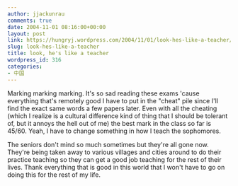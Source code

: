```yaml
---
author: jjackunrau
comments: true
date: 2004-11-01 08:16:00+00:00
layout: post
link: https://hungryj.wordpress.com/2004/11/01/look-hes-like-a-teacher/
slug: look-hes-like-a-teacher
title: look, he's like a teacher
wordpress_id: 316
categories:
- 中国
---
```


Marking marking marking.  It's so sad reading these exams 'cause everything that's remotely good I have to put in the "cheat" pile since I'll find the exact same words a few papers later.  Even with all the cheating (which I realize is a cultural difference kind of thing that I should be tolerant of, but it annoys the hell out of me) the best mark in the class so far is 45/60.  Yeah, I have to change something in how I teach the sophomores.    
  
The seniors don't mind so much sometimes but they're all gone now.  They're being taken away to various villages and cities around to do their practice teaching so they can get a good job teaching for the rest of their lives.  Thank everything that is good in this world that I won't have to go on doing this for the rest of my life.
